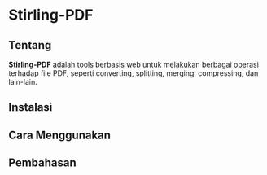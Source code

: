 # Stirling-PDF

## Tentang
**Stirling-PDF** adalah tools berbasis web untuk melakukan berbagai operasi terhadap file PDF, seperti converting, splitting, merging, compressing, dan lain-lain.

## Instalasi

## Cara Menggunakan

## Pembahasan
